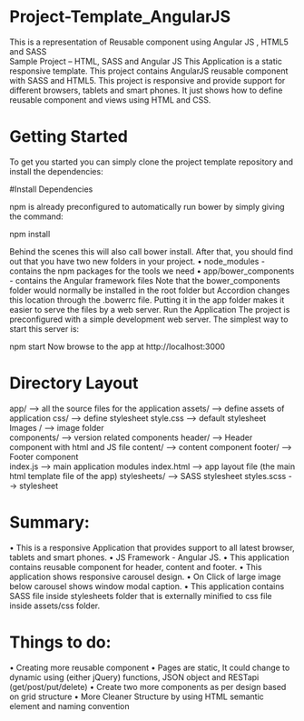 # Project-Template_AngularJS
This is a representation of Reusable component using Angular JS , HTML5 and SASS  
Sample Project – HTML, SASS and Angular JS
This Application is a static responsive template.
This project contains AngularJS reusable component with SASS and HTML5. 
This project is responsive and provide support for different browsers, tablets and smart phones.
It just shows how to define reusable component and views using HTML and CSS.

# Getting Started

To get you started you can simply clone the project template repository and install the dependencies:

#Install Dependencies 

npm is already preconfigured to automatically run bower by simply giving the command:

npm install

Behind the scenes this will also call bower install. After that, you should find out that you have two new folders in your project.
•	node_modules - contains the npm packages for the tools we need
•	app/bower_components - contains the Angular framework files
Note that the bower_components folder would normally be installed in the root folder but Accordion changes this location through the .bowerrc file. Putting it in the app folder makes it easier to serve the files by a web server.
Run the Application
The project is preconfigured with a simple development web server. The simplest way to start this server is:

npm start
Now browse to the app at http://localhost:3000

# Directory Layout

app/                     --> all the source files for the application
   assets/                 --> define assets of application 
      css/	                  --> define stylesheet
          style.css       --> default stylesheet
      Images /           --> image folder  
  components/      --> version related components
      header/	   --> Header component with html and JS file
      content/          --> content component 
      footer/             --> Footer component  
index.js	                 --> main application modules
index.html	   --> app layout file (the main html template file of the app)
  stylesheets/        --> SASS stylesheet 
      styles.scss       --> stylesheet


# Summary:

•	This is a responsive Application that provides support to all latest browser, tablets and smart phones.
•	JS Framework - Angular JS.
•	This application contains reusable component for header, content and footer.
•	This application shows responsive carousel design. 
•	On Click of large image below carousel shows window modal caption.
•	This application contains SASS file inside stylesheets folder that is externally minified to css file inside assets/css folder.

# Things to do:

•	Creating more reusable component
•	Pages are static, It could change to dynamic using (either jQuery) functions, JSON object and RESTapi (get/post/put/delete) 
•	Create two more components as per design based on grid structure 
•	More Cleaner Structure by using HTML semantic element and naming convention

 



